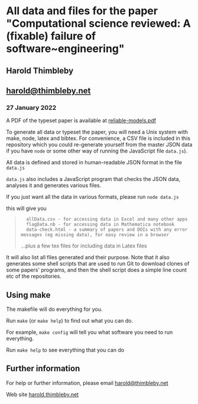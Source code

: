 # All data and files for the paper "Computational science reviewed: A (fixable) failure of software~engineering"

## Harold Thimbleby

## [harold@thimbleby.net](mailto:harold@thimbleby.net)

### 27 January 2022

A PDF of the typeset paper is available at [reliable-models.pdf](http://www.harold.thimbleby.net/reliable-models.pdf)

To generate all data or typeset the paper, you will need a Unix system with make, node, latex and bibtex. For convenience, a CSV file is included in this repository which you could re-generate yourself from the master JSON data if you have `node` or some other way of running the JavaScript file `data.js`).

All data is defined and stored in human-readable JSON format in the file `data.js`

`data.js` also includes a JavaScript program that checks the JSON data, analyses it and generates various files.

If you just want all the data in various formats, please run `node data.js`

this will give you

>       allData.csv - for accessing data in Excel and many other apps
>       flagData.nb - for accessing data in Mathematica notebook
>       data-check.html - a summary of papers and DOIs with any error messages (eg missing data), for easy review in a browser
>    ...plus a few tex files for including data in Latex files
 
It will also list all files generated and their purpose. Note that it also generates some shell scripts that are used to run Git to download clones of some papers' programs, and then the shell script does a simple line count etc of the repositories.

## Using make

The makefile will do everything for you. 

Run `make` (or `make help`) to find out what you can do.

For example, `make config` will tell you what software you need to run everything.

Run `make help` to see everything that you can do
        
## Further information

For help or further information, please email [harold@thimbleby.net](mailto:harold@thimbleby.net)

Web site [harold.thimbleby.net](http://www.harold.thimbleby.net)


